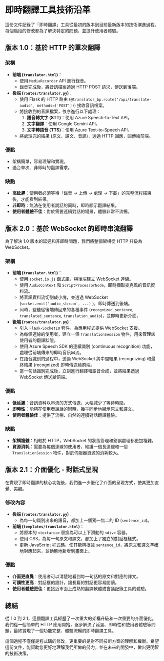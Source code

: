 # 即時翻譯工具技術沿革

這份文件記錄了「即時翻譯」工具從最初的版本到目前最新版本的技術演進過程。每個階段的修改都為了解決特定的問題，並提升使用者體驗。

## 版本 1.0：基於 HTTP 的單次翻譯

### 架構

*   **前端 (`translator.html`)**：
    *   使用 `MediaRecorder` API 進行錄音。
    *   錄音完成後，將音訊檔案透過 HTTP POST 請求，傳送到後端。
*   **後端 (`routes/translator.py`)**：
    *   使用 Flask 的 HTTP 路由 (`@translator_bp.route('/api/translate-audio', methods=['POST'])`) 接收音訊檔案。
    *   將接收到的音訊檔案，依序進行以下處理：
        1.  **語音轉文字 (STT)**：使用 Azure Speech-to-Text API。
        2.  **文字翻譯**：使用 Google Gemini API。
        3.  **文字轉語音 (TTS)**：使用 Azure Text-to-Speech API。
    *   將處理完的結果 (原文、譯文、音訊)，透過 HTTP 回應，回傳給前端。

### 優點

*   架構簡單，容易理解和實現。
*   適合單次、非即時的翻譯需求。

### 缺點

*   **高延遲**：使用者必須等待「錄音 -> 上傳 -> 處理 -> 下載」的完整流程結束後，才能看到結果。
*   **非即時**：無法在使用者說話的同時，即時顯示翻譯結果。
*   **使用者體驗不佳**：對於需要連續對話的場景，體驗非常不流暢。

## 版本 2.0：基於 WebSocket 的即時串流翻譯

為了解決 1.0 版本的延遲和非即時問題，我們將整個架構從 HTTP 升級為 WebSocket。

### 架構

*   **前端 (`translator.html`)**：
    *   使用 `socket.io.js` 函式庫，與後端建立 WebSocket 連線。
    *   使用 `AudioContext` 和 `ScriptProcessorNode`，即時擷取麥克風的音訊資料流。
    *   將音訊資料流切割成小塊，並透過 WebSocket (`socket.emit('audio_stream', ...)` )，即時傳送到後端。
    *   同時，監聽從後端傳回來的各種事件 (`recognized_sentence`, `translated_sentence`, `translation_audio`)，並即時更新介面。
*   **後端 (`routes/translator.py`)**：
    *   引入 `Flask-SocketIO` 套件，為應用程式提供 WebSocket 支援。
    *   為每個連線的使用者，建立一個 `TranslationSession` 物件，用來管理該使用者的翻譯狀態。
    *   使用 Azure Speech SDK 的連續識別 (continuous recognition) 功能，處理從前端傳來的即時音訊串流。
    *   在語音識別的過程中，透過 WebSocket 將中間結果 (recognizing) 和最終結果 (recognized) 即時傳送給前端。
    *   當一句話識別完成後，立刻進行翻譯和語音合成，並將結果透過 WebSocket 傳送給前端。

### 優點

*   **低延遲**：音訊資料以串流的方式傳送，大幅減少了等待時間。
*   **即時性**：能夠在使用者說話的同時，幾乎同步地顯示原文和譯文。
*   **使用者體驗佳**：提供了流暢、自然的連續對話翻譯體驗。

### 缺點

*   **架構複雜**：相較於 HTTP，WebSocket 的狀態管理和錯誤處理都更加複雜。
*   **資源消耗**：需要為每個連線的使用者，維護一個長連線和一個 `TranslationSession` 物件，對於伺服器資源的消耗較大。

## 版本 2.1：介面優化 - 對話式呈現

在實現了即時翻譯的核心功能後，我們進一步優化了介面的呈現方式，使其更加直覺、美觀。

### 修改內容

*   **後端 (`routes/translator.py`)**：
    *   為每一句識別出來的語音，都加上一個獨一無二的 ID (`sentence_id`)。
*   **前端 (`templates/translator.html`)**：
    *   將原本的 `<textarea>` 替換為可以上下滑動的 `<div>` 容器。
    *   使用 CSS，為每一句原文和譯文，都加上了獨立的對話框樣式。
    *   更新 JavaScript 程式碼，使其能夠根據 `sentence_id`，將原文和譯文準確地對應起來，並動態地新增到畫面上。

### 優點

*   **介面更直覺**：使用者可以清楚地看到每一句話的原文和對應的譯文。
*   **可讀性更高**：對話框的設計，讓長篇的對話更容易閱讀。
*   **使用者體驗更佳**：更接近市面上成熟的翻譯軟體或會議記錄工具的體驗。

## 總結

從 1.0 到 2.1，這個翻譯工具經歷了一次重大的架構升級和一次重要的介面優化。我們從一個簡單的 HTTP 應用開始，逐步解決了延遲、即時性和使用者體驗等問題，最終實現了一個功能完整、體驗流暢的即時翻譯工具。

這個過程不僅僅是程式碼的修改，更重要的是對不同技術方案的理解和權衡。希望這份文件，能幫助您更好地理解我們所做的努力，並在未來的開發中，做出更明智的技術決策。
